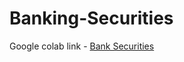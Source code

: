 # Banking-Securities
Google colab link - [Bank Securities](https://colab.research.google.com/drive/1GogkPV1qUCGL63P4mqN9otIBnrvGfzHr?usp=sharing)
